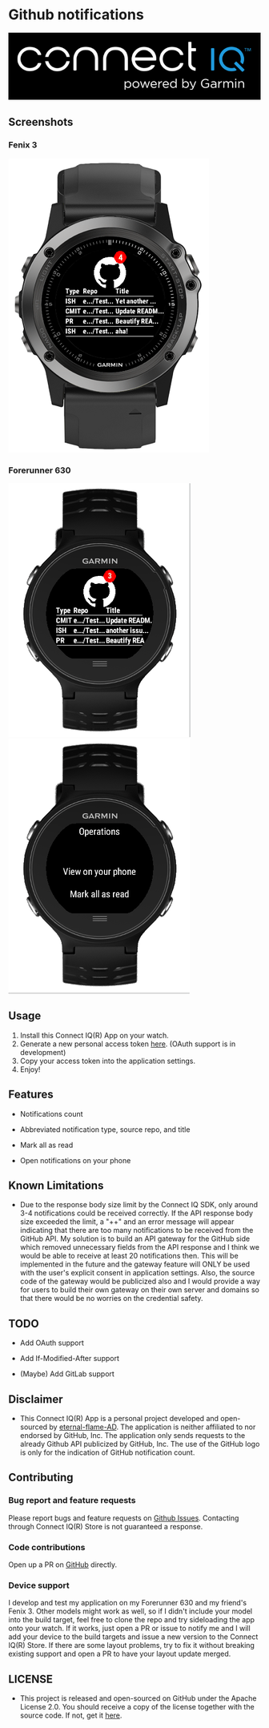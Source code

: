 # Github notifications

[![Connect IQ(R)](https://github.com/eternal-flame-AD/git-notifications-ciq/blob/master/docs/img/connect-iq-logo-white.png?raw=true)](https://apps.garmin.com/en-US/apps/7debce23-b6ec-48f5-b902-9cfdeaaab5d2)

## Screenshots

### Fenix 3
![Screenshot](https://github.com/eternal-flame-AD/git-notifications-ciq/blob/master/docs/img/git-notification-fenix3.png?raw=true)
### Forerunner 630
![Screenshot](https://github.com/eternal-flame-AD/git-notifications-ciq/blob/master/docs/img/git-notification-fr630.png?raw=true)
![Screenshot](https://github.com/eternal-flame-AD/git-notifications-ciq/blob/master/docs/img/git-notification-menu.png?raw=true)

## Usage


1. Install this Connect IQ(R) App on your watch.
1. Generate a new personal access token [here](https://github.com/settings/tokens). (OAuth support is in development)
1. Copy your access token into the application settings.
1. Enjoy!

## Features

- Notifications count

- Abbreviated notification type, source repo, and title

- Mark all as read

- Open notifications on your phone

## Known Limitations

- Due to the response body size limit by the Connect IQ SDK, only around 3-4 notifications could be received correctly. If the API response body size exceeded the limit, a "++" and an error message will appear indicating that there are too many notifications to be received from the GitHub API. My solution is to build an API gateway for the GitHub side which removed unnecessary fields from the API response and I think we would be able to receive at least 20 notifications then. This will be implemented in the future and the gateway feature will ONLY be used with the user's explicit consent in application settings. Also, the source code of the gateway would be publicized also and I would provide a way for users to build their own gateway on their own server and domains so that there would be no worries on the credential safety.

## TODO

- Add OAuth support

- Add If-Modified-After support

- (Maybe) Add GitLab support

## Disclaimer

- This Connect IQ(R) App is a personal project developed and open-sourced by [eternal-flame-AD](https://github.com/eternal-flame-AD). The application is neither affiliated to nor endorsed by GitHub, Inc. The application only sends requests to the already Github API publicized by GitHub, Inc. The use of the GitHub logo is only for the indication of GitHub notification count.

## Contributing

### Bug report and feature requests

Please report bugs and feature requests on [Github Issues](https://github.com/eternal-flame-AD/git-notifications-ciq/issues). Contacting through Connect IQ(R) Store is not guaranteed a response.

### Code contributions

Open up a PR on [GitHub](https://github.com/eternal-flame-AD/git-notifications-ciq/pulls) directly.

### Device support

I develop and test my application on my Forerunner 630 and my friend's Fenix 3. Other models might work as well, so if I didn't include your model into the build target, feel free to clone the repo and try sideloading the app onto your watch. If it works, just open a PR or issue to notify me and I will add your device to the build targets and issue a new version to the Connect IQ(R) Store. If there are some layout problems, try to fix it without breaking existing support and open a PR to have your layout update merged.

## LICENSE 

- This project is released and open-sourced on GitHub under the Apache License 2.0. You should receive a copy of the license together with the source code. If not, get it [here](https://github.com/eternal-flame-AD/git-notifications-ciq/blob/master/LICENSE).
